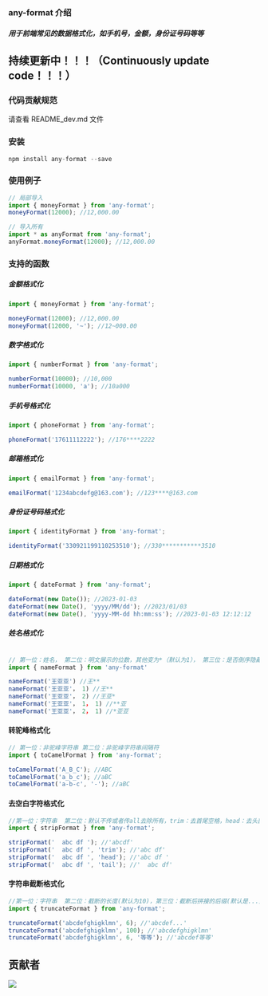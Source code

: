 ### any-format 介绍

##### 用于前端常见的数据格式化，如手机号，金额，身份证号码等等

## 持续更新中！！！（Continuously update code！！！）

### 代码贡献规范

请查看 README_dev.md 文件

### 安装

```javascript
npm install any-format --save
```

### 使用例子

```javascript
// 局部导入
import { moneyFormat } from 'any-format';
moneyFormat(12000); //12,000.00

// 导入所有
import * as anyFormat from 'any-format';
anyFormat.moneyFormat(12000); //12,000.00
```

### 支持的函数

##### 金额格式化

```javascript
import { moneyFormat } from 'any-format';

moneyFormat(12000); //12,000.00
moneyFormat(12000, '~'); //12~000.00
```

##### 数字格式化

```javascript
import { numberFormat } from 'any-format';

numberFormat(10000); //10,000
numberFormat(10000, 'a'); //10a000
```

##### 手机号格式化

```javascript
import { phoneFormat } from 'any-format';

phoneFormat('17611112222'); //176****2222
```

##### 邮箱格式化

```javascript
import { emailFormat } from 'any-format';

emailFormat('1234abcdefg@163.com'); //123****@163.com
```

##### 身份证号码格式化

```javascript
import { identityFormat } from 'any-format';

identityFormat('330921199110253510'); //330***********3510
```

##### 日期格式化

```javascript
import { dateFormat } from 'any-format';

dateFormat(new Date()); //2023-01-03
dateFormat(new Date(), 'yyyy/MM/dd'); //2023/01/03
dateFormat(new Date(), 'yyyy-MM-dd hh:mm:ss'); //2023-01-03 12:12:12
```

##### 姓名格式化

```javascript

// 第一位：姓名， 第二位：明文展示的位数，其他变为*（默认为1）， 第三位：是否倒序隐藏（0：正序，1：倒序，默认为0）
import { nameFormat } from 'any-format'

nameFormat('王亚亚') //王**
nameFormat('王亚亚'， 1) //王**
nameFormat('王亚亚'， 2) //王亚*
nameFormat('王亚亚'， 1， 1) //**亚
nameFormat('王亚亚'， 2， 1) //*亚亚
```

#### 转驼峰格式化

```javascript
// 第一位：非驼峰字符串 第二位：非驼峰字符串间隔符
import { toCamelFormat } from 'any-format';

toCamelFormat('A_B_C'); //ABC
toCamelFormat('a_b_c'); //aBC
toCamelFormat('a-b-c', '-'); //aBC
```

#### 去空白字符格式化

```javascript
//第一位：字符串  第二位：默认不传或者传all去除所有，trim：去首尾空格，head：去头部空格，tail：去尾部空格
import { stripFormat } from 'any-format';

stripFormat('  abc df '); //'abcdf'
stripFormat('  abc df ', 'trim'); //'abc df'
stripFormat('  abc df ', 'head'); //'abc df '
stripFormat('  abc df ', 'tail'); //'  abc df'
```

#### 字符串截断格式化

```javascript
//第一位：字符串  第二位：截断的长度(默认为10)，第三位：截断后拼接的后缀(默认是...)
import { truncateFormat } from 'any-format';

truncateFormat('abcdefghigklmn', 6); //'abcdef...'
truncateFormat('abcdefghigklmn', 100); //'abcdefghigklmn'
truncateFormat('abcdefghigklmn', 6, '等等'); //'abcdef等等'
```

## 贡献者

<a href="https://github.com/Jywud/any-format/graphs/contributors">
  <img src="https://contrib.rocks/image?repo=Jywud/any-format" />
</a>

